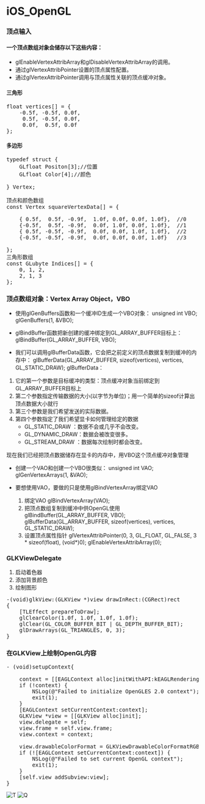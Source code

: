 # iOS_OpenGL

### 顶点输入

#### 一个顶点数组对象会储存以下这些内容：

* glEnableVertexAttribArray和glDisableVertexAttribArray的调用。
* 通过glVertexAttribPointer设置的顶点属性配置。
* 通过glVertexAttribPointer调用与顶点属性关联的顶点缓冲对象。

#### 三角形
<pre>
float vertices[] = {
    -0.5f, -0.5f, 0.0f,
     0.5f, -0.5f, 0.0f,
     0.0f,  0.5f, 0.0f
};
</pre>

#### 多边形
<pre>
typedef struct {
    GLfloat Positon[3];//位置
    GLfloat Color[4];//颜色
    
} Vertex;

顶点和颜色数组
const Vertex squareVertexData[] = {
    
    { 0.5f,  0.5f, -0.9f,  1.0f, 0.0f, 0.0f, 1.0f},  //0
    {-0.5f,  0.5f, -0.9f,  0.0f, 1.0f, 0.0f, 1.0f},  //1
    { 0.5f, -0.5f, -0.9f,  0.0f, 0.0f, 1.0f, 1.0f},  //2
    {-0.5f, -0.5f, -0.9f,  0.0f, 0.0f, 0.0f, 1.0f}   //3
    
};
三角形数组
const GLubyte Indices[] = {
    0, 1, 2,
    2, 1, 3
};
</pre>


### 顶点数组对象：Vertex Array Object，VBO

* 使用glGenBuffers函数和一个缓冲ID生成一个VBO对象：
unsigned int VBO;
glGenBuffers(1, &VBO);

* glBindBuffer函数把新创建的缓冲绑定到GL_ARRAY_BUFFER目标上：
glBindBuffer(GL_ARRAY_BUFFER, VBO);  

* 我们可以调用glBufferData函数，它会把之前定义的顶点数据复制到缓冲的内存中：
glBufferData(GL_ARRAY_BUFFER, sizeof(vertices), vertices, GL_STATIC_DRAW);
glBufferData：

1. 它的第一个参数是目标缓冲的类型：顶点缓冲对象当前绑定到GL_ARRAY_BUFFER目标上
2. 第二个参数指定传输数据的大小(以字节为单位)；用一个简单的sizeof计算出顶点数据大小就行
3. 第三个参数是我们希望发送的实际数据。
4. 第四个参数指定了我们希望显卡如何管理给定的数据
   * GL_STATIC_DRAW ：数据不会或几乎不会改变。
   * GL_DYNAMIC_DRAW：数据会被改变很多。
   * GL_STREAM_DRAW ：数据每次绘制时都会改变。
  
现在我们已经把顶点数据储存在显卡的内存中，用VBO这个顶点缓冲对象管理

* 创建一个VAO和创建一个VBO很类似：
unsigned int VAO;
glGenVertexArrays(1, &VAO);

* 要想使用VAO，要做的只是使用glBindVertexArray绑定VAO
   1. 绑定VAO
glBindVertexArray(VAO);
   2. 把顶点数组复制到缓冲中供OpenGL使用
glBindBuffer(GL_ARRAY_BUFFER, VBO);
glBufferData(GL_ARRAY_BUFFER, sizeof(vertices), vertices, GL_STATIC_DRAW);
   3. 设置顶点属性指针
glVertexAttribPointer(0, 3, GL_FLOAT, GL_FALSE, 3 * sizeof(float), (void*)0);
glEnableVertexAttribArray(0);

###  GLKViewDelegate
   
  1. 启动着色器
  2. 添加背景颜色
  3. 绘制图形
<pre>
-(void)glkView:(GLKView *)view drawInRect:(CGRect)rect
{
    [TLEffect prepareToDraw];
    glClearColor(1.0f, 1.0f, 1.0f, 1.0f);
    glClear(GL_COLOR_BUFFER_BIT | GL_DEPTH_BUFFER_BIT);
    glDrawArrays(GL_TRIANGLES, 0, 3);    
}
</pre>

### 在GLKView上绘制OpenGL内容
<pre>
- (void)setupContext{
    
    context = [[EAGLContext alloc]initWithAPI:kEAGLRenderingAPIOpenGLES2];
    if (!context) {
        NSLog(@"Failed to initialize OpenGLES 2.0 context");
        exit(1);
    }
    [EAGLContext setCurrentContext:context];
    GLKView *view = [[GLKView alloc]init];
    view.delegate = self;
    view.frame = self.view.frame;
    view.context = context;
    
    view.drawableColorFormat = GLKViewDrawableColorFormatRGBA8888;
    if (![EAGLContext setCurrentContext:context]) {
        NSLog(@"Failed to set current OpenGL context");
        exit(1);
    }
    [self.view addSubview:view];
}
</pre>

![T](image/triangle.png)
![Q](image/quadrangle.png)




